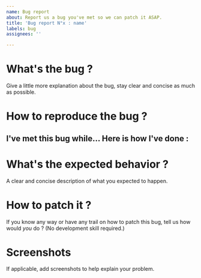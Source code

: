 ```yaml
---
name: Bug report
about: Report us a bug you've met so we can patch it ASAP.
title: 'Bug report N°x : name'
labels: bug
assignees: ''

---
```


# What's the bug ?
Give a little more explanation about the bug, stay clear and concise as much as possible.

# How to reproduce the bug ?
I've met this bug while... Here is how I've done :
- 

# What's the expected behavior ?
A clear and concise description of what you expected to happen.

# How to patch it ?
If you know any way or have any trail on how to patch this bug, tell us how would *you* do ? (No development skill required.)

# Screenshots
If applicable, add screenshots to help explain your problem.
